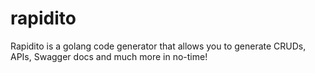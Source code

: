# rapidito
Rapidito is a golang code generator that allows you to generate CRUDs, APIs, Swagger docs and much more in no-time!
